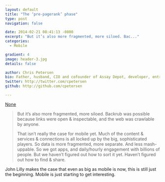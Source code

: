 ```yaml
---
layout: default
title: "The ‘pre-pagerank’ phase"
type: post
navigation: false

date: 2014-02-21 08:41:13 -0800
excerpt: "But it’s also more fragmented, more siloed. Bac..."
categories:
  - Mobile

gradient: 4
image: header-3.jpg
details: false

author: Chris Petersen
bio: Father, husband, CIO and cofounder of Assay Depot, developer, entrepreneur and technologist.
twitter: http://twitter.com/cpetersen
github: http://github.com/cpetersen

---
```


<script async src="https://static.medium.com/embed.js"></script><a class="m-story" data-collapsed="true" href="https://medium.com/new-industrial-revolution/3f606bf985c6">None</a>



 >  But it’s also more fragmented, more siloed. Backrub was possible because links were open & inspectable, and the web was crawlable by anyone. 
 > 
 >  That isn’t really the case for mobile yet. Much of the content & services & connections is all locked up by the big, sophisticated players. So data is more fragmented, more separate. And less mash-uppable. So we got apps, and daily/hourly engagement with billions of people. But we haven’t figured out how to sort it yet. Haven’t figured out how to find & share. 

 John Lilly makes the case that even as big as mobile is now, this is still just the beginning. Mobile is just starting to get interesting. 

